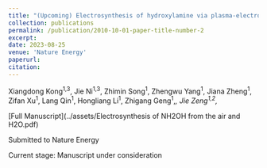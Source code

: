 ```yaml
---
title: "(Upcoming) Electrosynthesis of hydroxylamine via plasma-electrochemical cascade pathway using the air and water as raw materials"
collection: publications
permalink: /publication/2010-10-01-paper-title-number-2
excerpt: 
date: 2023-08-25
venue: 'Nature Energy'
paperurl: 
citation: 
---
```

Xiangdong Kong<sup>1,3</sup>, Jie Ni<sup>1,3</sup>, Zhimin Song<sup>1</sup>, Zhengwu Yang<sup>1</sup>, Jiana Zheng<sup>1</sup>, Zifan Xu<sup>1</sup>, Lang Qin<sup>1</sup>, Hongliang Li<sup>1</sup>, Zhigang Geng<sup>1</sup>,*, Jie Zeng<sup>1,2</sup>,*

[Full Manuscript](../assets/Electrosynthesis of NH2OH from the air and H2O.pdf)

Submitted to Nature Energy

Current stage: Manuscript under consideration
